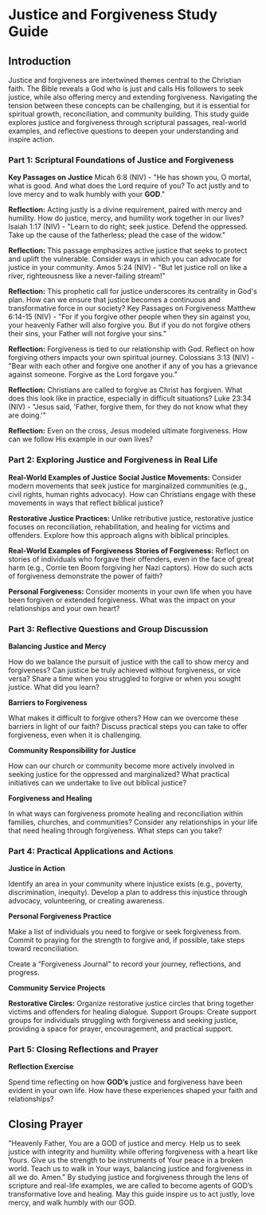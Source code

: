 # Justice and Forgiveness Study Guide
## Introduction
Justice and forgiveness are intertwined themes central to the Christian faith. The Bible reveals a God who is just and calls His followers to seek justice, while also offering mercy and extending forgiveness. Navigating the tension between these concepts can be challenging, but it is essential for spiritual growth, reconciliation, and community building. This study guide explores justice and forgiveness through scriptural passages, real-world examples, and reflective questions to deepen your understanding and inspire action.

### Part 1: Scriptural Foundations of Justice and Forgiveness

**Key Passages on Justice**
Micah 6:8 (NIV) - "He has shown you, O mortal, what is good. And what does the Lord require of you? To act justly and to love mercy and to walk humbly with your **GOD**."

**Reflection:** Acting justly is a divine requirement, paired with mercy and humility. How do justice, mercy, and humility work together in our lives?
Isaiah 1:17 (NIV) - "Learn to do right; seek justice. Defend the oppressed. Take up the cause of the fatherless; plead the case of the widow."

**Reflection:** This passage emphasizes active justice that seeks to protect and uplift the vulnerable. Consider ways in which you can advocate for justice in your community.
Amos 5:24 (NIV) - "But let justice roll on like a river, righteousness like a never-failing stream!"

**Reflection:** This prophetic call for justice underscores its centrality in God's plan. How can we ensure that justice becomes a continuous and transformative force in our society?
Key Passages on Forgiveness
Matthew 6:14-15 (NIV) - "For if you forgive other people when they sin against you, your heavenly Father will also forgive you. But if you do not forgive others their sins, your Father will not forgive your sins."

**Reflection:** Forgiveness is tied to our relationship with God. Reflect on how forgiving others impacts your own spiritual journey.
Colossians 3:13 (NIV) - "Bear with each other and forgive one another if any of you has a grievance against someone. Forgive as the Lord forgave you."

**Reflection:** Christians are called to forgive as Christ has forgiven. What does this look like in practice, especially in difficult situations?
Luke 23:34 (NIV) - "Jesus said, 'Father, forgive them, for they do not know what they are doing.'"

**Reflection:** Even on the cross, Jesus modeled ultimate forgiveness. How can we follow His example in our own lives?

### Part 2: Exploring Justice and Forgiveness in Real Life

**Real-World Examples of Justice**
**Social Justice Movements:** Consider modern movements that seek justice for marginalized communities (e.g., civil rights, human rights advocacy). How can Christians engage with these movements in ways that reflect biblical justice?

**Restorative Justice Practices:** Unlike retributive justice, restorative justice focuses on reconciliation, rehabilitation, and healing for victims and offenders. Explore how this approach aligns with biblical principles.

**Real-World Examples of Forgiveness**
**Stories of Forgiveness:** Reflect on stories of individuals who forgave their offenders, even in the face of great harm (e.g., Corrie ten Boom forgiving her Nazi captors). How do such acts of forgiveness demonstrate the power of faith?

**Personal Forgiveness:** Consider moments in your own life when you have been forgiven or extended forgiveness. What was the impact on your relationships and your own heart?

### Part 3: Reflective Questions and Group Discussion
**Balancing Justice and Mercy**

How do we balance the pursuit of justice with the call to show mercy and forgiveness? Can justice be truly achieved without forgiveness, or vice versa?
Share a time when you struggled to forgive or when you sought justice. What did you learn?

**Barriers to Forgiveness**

What makes it difficult to forgive others? How can we overcome these barriers in light of our faith?
Discuss practical steps you can take to offer forgiveness, even when it is challenging.

**Community Responsibility for Justice**

How can our church or community become more actively involved in seeking justice for the oppressed and marginalized?
What practical initiatives can we undertake to live out biblical justice?

**Forgiveness and Healing**

In what ways can forgiveness promote healing and reconciliation within families, churches, and communities?
Consider any relationships in your life that need healing through forgiveness. What steps can you take?

### Part 4: Practical Applications and Actions
**Justice in Action**

Identify an area in your community where injustice exists (e.g., poverty, discrimination, inequity). Develop a plan to address this injustice through advocacy, volunteering, or creating awareness.

**Personal Forgiveness Practice**

Make a list of individuals you need to forgive or seek forgiveness from. Commit to praying for the strength to forgive and, if possible, take steps toward reconciliation.

Create a “Forgiveness Journal” to record your journey, reflections, and progress.

**Community Service Projects**

**Restorative Circles:** Organize restorative justice circles that bring together victims and offenders for healing dialogue.
Support Groups: Create support groups for individuals struggling with forgiveness and seeking justice, providing a space for prayer, encouragement, and practical support.

### Part 5: Closing Reflections and Prayer
**Reflection Exercise**

Spend time reflecting on how **GOD’s** justice and forgiveness have been evident in your own life. How have these experiences shaped your faith and relationships?

## Closing Prayer

"Heavenly Father, You are a GOD of justice and mercy. Help us to seek justice with integrity and humility while offering forgiveness with a heart like Yours. Give us the strength to be instruments of Your peace in a broken world. Teach us to walk in Your ways, balancing justice and forgiveness in all we do. Amen."
By studying justice and forgiveness through the lens of scripture and real-life examples, we are called to become agents of GOD’s transformative love and healing. May this guide inspire us to act justly, love mercy, and walk humbly with our GOD.
